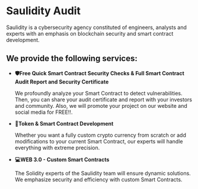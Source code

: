 **Saulidity Audit**
=
Saulidity is a cybersecurity agency constituted of engineers, analysts and experts with an emphasis on blockchain security and smart contract development.

**We provide the following services:**
---
* **🛡Free Quick Smart Contract Security Checks & Full Smart Contract Audit Report and Security Certificate** 

	We profoundly analyze your Smart Contract to detect vulnerabilities. Then, you can share your audit certificate and report with your investors and community. Also, we will 	  promote your project on our website and social media for FREE!!. 

* **📝Token & Smart Contract Development**

	Whether you want a fully custom crypto currency from scratch or add modifications to your current Smart Contract, our experts will handle everything with extreme precision.

* **💻WEB 3.0 - Custom Smart Contracts**

	The Solidity experts of the Saulidity team will ensure dynamic solutions. We emphasize security and efficiency with custom Smart Contracts.	
